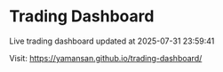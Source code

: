 # Trading Dashboard

Live trading dashboard updated at 2025-07-31 23:59:41

Visit: https://yamansan.github.io/trading-dashboard/
